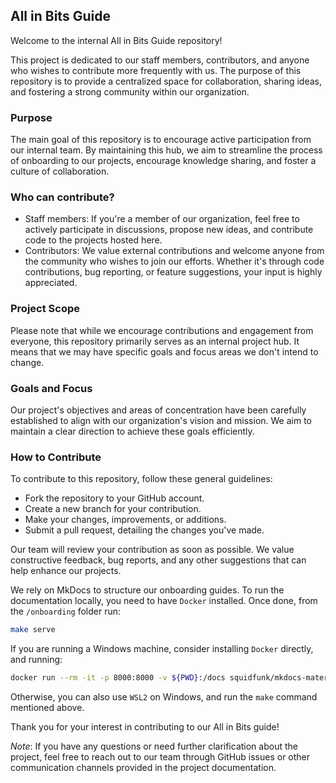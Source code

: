 ## All in Bits Guide

Welcome to the internal All in Bits Guide repository! 

This project is dedicated to our staff members, contributors, and anyone who wishes to contribute more frequently with us. 
The purpose of this repository is to provide a centralized space for collaboration, sharing ideas, 
and fostering a strong community within our organization.

### Purpose

The main goal of this repository is to encourage active participation from our internal team. By maintaining this hub, we aim to streamline the process of onboarding to our projects, encourage knowledge sharing, and foster a culture of collaboration.

### Who can contribute?

- Staff members: If you're a member of our organization, feel free to actively participate in discussions, propose new ideas, and contribute code to the projects hosted here.
- Contributors: We value external contributions and welcome anyone from the community who wishes to join our efforts. Whether it's through code contributions, bug reporting, or feature suggestions, your input is highly appreciated.

### Project Scope

Please note that while we encourage contributions and engagement from everyone, this repository primarily serves as an internal project hub. It means that we may have specific goals and focus areas we don't intend to change.

### Goals and Focus

Our project's objectives and areas of concentration have been carefully established to align with our organization's vision and mission. We aim to maintain a clear direction to achieve these goals efficiently.

### How to Contribute

To contribute to this repository, follow these general guidelines:

- Fork the repository to your GitHub account.
- Create a new branch for your contribution.
- Make your changes, improvements, or additions.
- Submit a pull request, detailing the changes you've made.

Our team will review your contribution as soon as possible. We value constructive feedback, bug reports, and any other suggestions that can help enhance our projects.

We rely on MkDocs to structure our onboarding guides. To run the documentation locally, you need to have `Docker` installed.
Once done, from the `/onboarding` folder run:
```bash
make serve
```

If you are running a Windows machine, consider installing `Docker` directly, and running:
```bash
docker run --rm -it -p 8000:8000 -v ${PWD}:/docs squidfunk/mkdocs-material
```

Otherwise, you can also use `WSL2` on Windows, and run the `make` command mentioned above.

Thank you for your interest in contributing to our All in Bits guide!

*Note*: If you have any questions or need further clarification about the project, feel free to reach out to our team through GitHub issues or other communication channels provided in the project documentation.